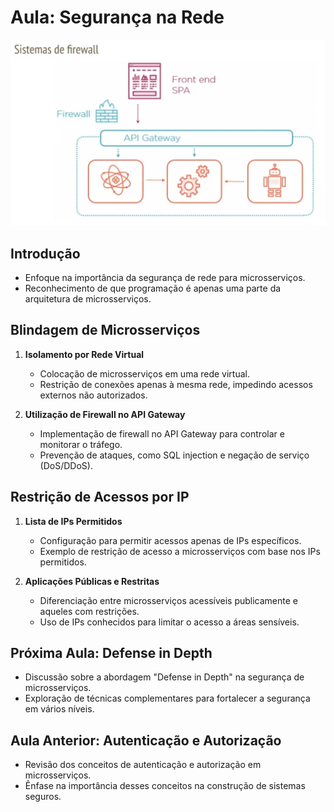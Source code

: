 # Aula: Segurança na Rede
![Alt text](/src/img/sistemas-firewall.png)
## Introdução
- Enfoque na importância da segurança de rede para microsserviços.
- Reconhecimento de que programação é apenas uma parte da arquitetura de microsserviços.

## Blindagem de Microsserviços
1. **Isolamento por Rede Virtual**
   - Colocação de microsserviços em uma rede virtual.
   - Restrição de conexões apenas à mesma rede, impedindo acessos externos não autorizados.

2. **Utilização de Firewall no API Gateway**
   - Implementação de firewall no API Gateway para controlar e monitorar o tráfego.
   - Prevenção de ataques, como SQL injection e negação de serviço (DoS/DDoS).

## Restrição de Acessos por IP
1. **Lista de IPs Permitidos**
   - Configuração para permitir acessos apenas de IPs específicos.
   - Exemplo de restrição de acesso a microsserviços com base nos IPs permitidos.

2. **Aplicações Públicas e Restritas**
   - Diferenciação entre microsserviços acessíveis publicamente e aqueles com restrições.
   - Uso de IPs conhecidos para limitar o acesso a áreas sensíveis.

## Próxima Aula: Defense in Depth
- Discussão sobre a abordagem "Defense in Depth" na segurança de microsserviços.
- Exploração de técnicas complementares para fortalecer a segurança em vários níveis.

## Aula Anterior: Autenticação e Autorização
- Revisão dos conceitos de autenticação e autorização em microsserviços.
- Ênfase na importância desses conceitos na construção de sistemas seguros.

